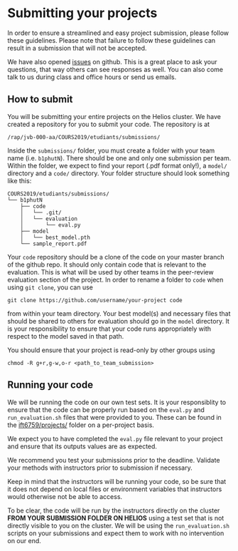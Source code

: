 # Submitting your projects

In order to ensure a streamlined and easy project submission, please follow these guidelines. Please note that failure to follow these guidelines can result in a submission that will not be accepted.

We have also opened [issues](https://github.com/mila-udem/ift6759/issues) on github. This is a great place to ask your questions, that way others can see responses as well. You can also come talk to us during class and office hours or send us emails.

## How to submit

You will be submitting your entire projects on the Helios cluster. We have created a repository for you to submit your code. The repository is at

`/rap/jvb-000-aa/COURS2019/etudiants/submissions/`

Inside the `submissions/` folder, you must create a folder with your team name (i.e. `b1phutN`). There should be one and only one submission per team. Within the folder, we expect to find your report (.pdf format only!), a `model/` directory and a `code/` directory. Your folder structure should look something like this:

```
COURS2019/etudiants/submissions/
└── b1phutN
    ├── code
    │   └── .git/
    │   └── evaluation
    │       └── eval.py
    ├── model
    │   └── best_model.pth
    └── sample_report.pdf

```

Your `code` repository should be a clone of the code on your master branch of the github repo. It should only contain code that is relevant to the evaluation. This is what will be used by other teams in the peer-review evaluation section of the project. In order to rename a folder to `code` when using `git clone`, you can use

`git clone https://github.com/username/your-project code` 

from within your team directory. Your best model(s) and necessary files that should be shared to others for evaluation should go in the `model` directory. It is your responsibility to ensure that your code runs appropriately with respect to the model saved in that path.

You should ensure that your project is read-only by other groups using

`chmod -R g+r,g-w,o-r <path_to_team_submission>`

## Running your code

We will be running the code on our own test sets. It is your responsiblity to ensure that the code can be properly run based on the `eval.py` and `run_evaluation.sh` files that were provided to you. These can be found in the [ift6759/projects/](https://github.com/mila-udem/ift6759/tree/master/projects) folder on a per-project basis.

We expect you to have completed the `eval.py` file relevant to your project and ensure that its outputs values are as expected.

We recommend you test your submissions prior to the deadline. Validate your methods with instructors prior to submission if necessary.

Keep in mind that the instructors will be running your code, so be sure that it does not depend on local files or environment variables that instructors would otherwise not be able to access.

To be clear, the code will be run by the instructors directly on the cluster **FROM YOUR SUBMISSION FOLDER ON HELIOS** using a test set that is not directly visible to you on the cluster. We will be using the `run_evaluation.sh` scripts on your submissions and expect them to work with no intervention on our end.
